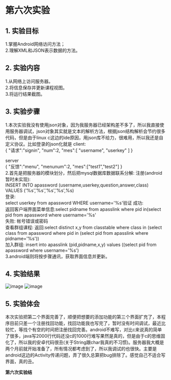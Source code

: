# 第六次实验  
## 1. 实验目标  
1.掌握Android网络访问方法；    
2.理解XML和JSON表示数据的方法。     
## 2. 实验内容  
1.从网络上访问服务器。  
2.将信息保存并更新课程视图。  
3.将运行结果截图。  
## 3. 实验步骤  
1.本次实验我没有使用json对象，因为我服务器已经架构差不多了，所以我直接使用服务器调试，json对象其实就是文本的解析方法，根据json结构解析会节约很多代码，但是由于linux c这边的ide原因，用json库不给力，很难用，所以我还是自定义协议。比如登录的json化就是
client:  
{
"请求":"signin",
"num":2,
"mes":[ "username", "userkey" ]
}

server  
{
"反馈":"menu",
"menunum":2,
"mes":["test1","test2"]
}  
2.首先是把服务器的模块划分，然后把mysql数据库数据联系分解:
注册(android暂时未实现):  
INSERT INTO apassword (username,userkey,question,answer,class) VALUES ('%s','%s','%s','%s',%s)   
登录:  
select userkey from apassword WHERE username='%s'验证
成功:  
返回客户端界面菜单信息:select pidname from apasslink where pid in(select pid from apassword where username='%s'  
失败:
帐号错误或密码  
查看群组课程:
返回:select distinct x,y from classtable where class in (select class from apassword where pid in (select pid from apasslink where pidname='%s'))  
加入群组:
insert into apasslink (pid,pidname,x,y) values ((select pid from apassword where username='%s')     
3.android端则将按步骤通讯，获取界面信息并更新。

## 4. 实验结果
![image](https://github.com/heweisheng/android-labs-2018/blob/master/soft1614080902425/%E5%AE%9E%E9%AA%8C6%E6%88%AA%E5%9B%BE1.png)
![image](https://github.com/heweisheng/android-labs-2018/blob/master/soft1614080902425/%E5%AE%9E%E9%AA%8C6%E6%88%AA%E5%9B%BE2.png)
## 5. 实验体会  
本次实验把第二个界面完善了，顺便把想要的添加功能的第三个界面扩充了，本程序目前只差一个注册找回功能，找回功能我也写完了，暂时没有时间调试，最近比较忙，等找个有空的时间把注册找回完善。android不难写，对比c来说真的简单了很多，java写2000行代码还没c的1000行难写果然是真的，但是由于c的思维固化了，所以我的安卓代码很丑(关于String跟char我真的不习惯)。服务器我大概是两个月前就开始准备了，所有情况都考虑到了，所以我调试的也很快。主要是android这边的Activity传递问题，弄了很久总算把bug排除了。感觉自己不适合写界面，真的丑。
  
**第六次实验结**
